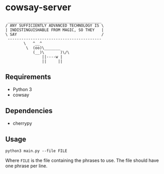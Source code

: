 # cowsay-server
```
 _________________________________________
/ ANY SUFFICIENTLY ADVANCED TECHNOLOGY IS \
| INDISTINGUISHABLE FROM MAGIC, SO THEY   |
\ SAY                                     /
 -----------------------------------------
        \   ^__^
         \  (oo)\_______
            (__)\       )\/\
                ||----w |
                ||     ||
```

## Requirements
- Python 3
- cowsay

## Dependencies
- cherrypy

## Usage
`python3 main.py --file FILE`

Where `FILE` is the file containing the phrases to use. The file should have one phrase per line.
